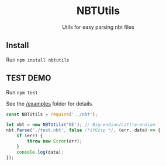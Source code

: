 <h1 align = "center">NBTUtils</h1>

<p align = "center">Utils for easy parsing nbt files</p>

## Install

Run `npm install nbtutils`

## **TEST DEMO**

Run `npm test`

See the [/examples](./examples) folder for details.

```js
const NBTUtils = require('../nbt');

let nbt = new NBTUtils('BE'); // Big-endian/Little-endian
nbt.Parse('./test.nbt', false /*ifGzip */, (err, data) => {
    if (err) {
        throw new Error(err);
    }
    console.log(data);
});

```

